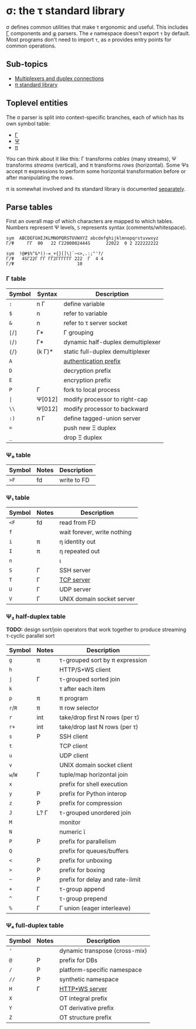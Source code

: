# σ: the τ standard library
σ defines common utilities that make τ ergonomic and useful. This includes [Γ](Gamma.md) components and [φ](phi.md) parsers. The `σ` namespace doesn't export `τ` by default. Most programs don't need to import `τ`, as `σ` provides entry points for common operations.


## Sub-topics
+ [Multiplexers and duplex connections](sigma-multiplex.md)
+ [π standard library](sigma-pi-stdlib.md)


## Toplevel entities
The σ parser is split into context-specific branches, each of which has its own symbol table:

+ [Γ](Gamma.md)
+ [Ψ](Psi.md)
+ [π](pi.md)

You can think about it like this: Γ transforms _cables_ (many streams), Ψ transforms _streams_ (vertical), and π transforms _rows_ (horizontal). Some Ψs accept π expressions to perform some horizontal transformation before or after manipulating the rows.

π is somewhat involved and its standard library is documented [separately](sigma-pi-stdlib.md).


## Parse tables
First an overall map of which characters are mapped to which tables. Numbers represent Ψ levels, `S` represents syntax (comments/whitespace).

```
sym  ABCDEFGHIJKLMNOPQRSTUVWXYZ abcdefghijklmnopqrstuvwxyz
Γ/Ψ     ΓΓ  00   22 Γ2200002444S      22022  0 2 222222222

sym  !@#$%^&*()-=_+{}[]\|`~<>,.:;"'?/
Γ/Ψ   4SΓ22Γ ΓΓ ΓΓ2ΓΓΓΓΓΓ 222  Γ  4 4
Γ/Ψ                        10
```


### Γ table
| Symbol  | Syntax  | Description                               |
|---------|---------|-------------------------------------------|
| `:`     | n Γ     | define variable                           |
| `$`     | n       | refer to variable                         |
| `&`     | n       | refer to τ server socket                  |
| `[`/`]` | Γ\*     | Γ grouping                                |
| `(`/`)` | Γ\*     | dynamic half-duplex demultiplexer         |
| `{`/`}` | (k Γ)\* | static full-duplex demultiplexer          |
| `A`     |         | [authentication prefix](sigma-http-ws.md) |
| `D`     |         | decryption prefix                         |
| `E`     |         | encryption prefix                         |
| `P`     | Γ       | fork to local process                     |
| `\|`    | Ψ[012]  | modify processor to right-cap             |
| `\\`    | Ψ[012]  | modify processor to backward              |
| `:)`    | n Γ     | define tagged-union server                |
| `=`     |         | push new Ξ duplex                         |
| `_`     |         | drop Ξ duplex                             |


### Ψ₀ table
| Symbol | Notes | Description |
|--------|-------|-------------|
| `>F`   | fd    | write to FD |


### Ψ₁ table
| Symbol | Notes | Description                    |
|--------|-------|--------------------------------|
| `<F`   | fd    | read from FD                   |
| `f`    |       | wait forever, write nothing    |
| `i`    | π     | η identity out                 |
| `I`    | π     | η repeated out                 |
| `n`    |       | ι                              |
| `S`    | Γ     | SSH server                     |
| `T`    | Γ     | [TCP server](sigma-http-ws.md) |
| `U`    | Γ     | UDP server                     |
| `V`    | Γ     | UNIX domain socket server      |


### Ψ₂ half-duplex table
**TODO:** design sort/join operators that work together to produce streaming τ-cyclic parallel sort

| Symbol  | Notes | Description                     |
|---------|-------|---------------------------------|
| `g`     | π     | τ-grouped sort by π expression  |
| `h`     |       | HTTP/S+WS client                |
| `j`     | Γ     | τ-grouped sorted join           |
| `k`     |       | τ after each item               |
| `p`     | π     | π program                       |
| `r`/`R` | π     | π row selector                  |
| `r`     | int   | take/drop first N rows (per τ)  |
| `r+`    | int   | take/drop last N rows (per τ)   |
| `s`     | P     | SSH client                      |
| `t`     |       | TCP client                      |
| `u`     |       | UDP client                      |
| `v`     |       | UNIX domain socket client       |
| `w`/`W` | Γ     | tuple/map horizontal join       |
| `x`     |       | prefix for shell execution      |
| `y`     | P     | prefix for Python interop       |
| `z`     | P     | prefix for compression          |
| `J`     | L? Γ  | τ-grouped unordered join        |
| `M`     |       | monitor                         |
| `N`     |       | numeric ϊ                       |
| `P`     | P     | prefix for parallelism          |
| `Q`     |       | prefix for queues/buffers       |
| `<`     | P     | prefix for unboxing             |
| `>`     | P     | prefix for boxing               |
| `~`     | P     | prefix for delay and rate-limit |
| `+`     | Γ     | τ-group append                  |
| `^`     | Γ     | τ-group prepend                 |
| `%`     | Γ     | Γ union (eager interleave)      |


### Ψ₄ full-duplex table
| Symbol | Notes | Description                        |
|--------|-------|------------------------------------|
| `'`    |       | dynamic transpose (cross-mix)      |
| `@`    | P     | prefix for DBs                     |
| `/`    | P     | platform-specific namespace        |
| `//`   | P     | synthetic namespace                |
| `H`    | Γ     | [HTTP+WS server](sigma-http-ws.md) |
| `X`    |       | OT integral prefix                 |
| `Y`    |       | OT derivative prefix               |
| `Z`    |       | OT structure prefix                |
